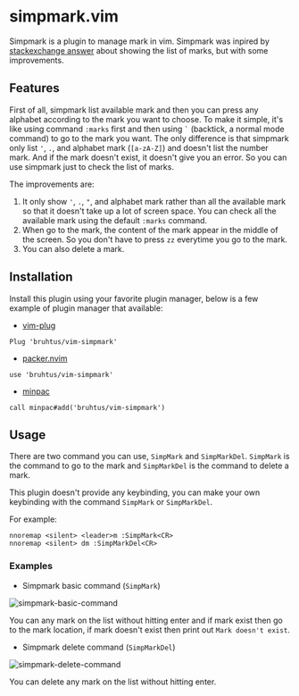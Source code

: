 # simpmark.vim

Simpmark is a plugin to manage mark in vim. Simpmark was inpired by [stackexchange answer](https://vi.stackexchange.com/a/9746) about showing the list of marks, but with some improvements.

## Features

First of all,  simpmark list available mark and then you can press any alphabet according to the mark you want to choose. To make it simple, it's like using command `:marks` first and then using `` ` `` (backtick, a normal mode command) to go to the mark you want. The only difference is that simpmark only list `'`, `.`, and alphabet mark (`[a-zA-Z]`) and doesn't list the number mark. And if the mark doesn't exist, it doesn't give you an error. So you can use simpmark just to check the list of marks.

The improvements are:
1. It only show `'`, `.`, `"`, and alphabet mark rather than all the available mark so that it doesn't take up a lot of screen space. You can check all the available mark using the default `:marks` command.
2. When go to the mark, the content of the mark appear in the middle of the screen. So you don't have to press `zz` everytime you go to the mark.
3. You can also delete a mark.

## Installation

Install this plugin using your favorite plugin manager, below is a few example of plugin manager that available:
- [vim-plug](https://github.com/junegunn/vim-plug)
```vim
Plug 'bruhtus/vim-simpmark'
```
- [packer.nvim](https://github.com/wbthomason/packer.nvim)
```vim
use 'bruhtus/vim-simpmark'
```
- [minpac](https://github.com/k-takata/minpac)
```vim
call minpac#add('bruhtus/vim-simpmark')
```

## Usage

There are two command you can use, `SimpMark` and `SimpMarkDel`. `SimpMark` is the command to go to the mark and `SimpMarkDel` is the command to delete a mark.

This plugin doesn't provide any keybinding, you can make your own keybinding with the command `SimpMark` or `SimpMarkDel`.

For example: <br>
```vim
nnoremap <silent> <leader>m :SimpMark<CR>
nnoremap <silent> dm :SimpMarkDel<CR>
```

### Examples

- Simpmark basic command (`SimpMark`)

![simpmark-basic-command](https://gist.github.com/bruhtus/5c62ea993904f958b32a05013ee32cc4/raw/df0d423ece213f773d6dffd0796e59c3eefc29c9/simpmark-basic-command.png)

You can any mark on the list without hitting enter and if mark exist then go to the mark location, if mark doesn't exist then print out `Mark doesn't exist`.

- Simpmark delete command (`SimpMarkDel`)

![simpmark-delete-command](https://gist.github.com/bruhtus/5c62ea993904f958b32a05013ee32cc4/raw/df0d423ece213f773d6dffd0796e59c3eefc29c9/simpmark-del-command.png)

You can delete any mark on the list without hitting enter.
